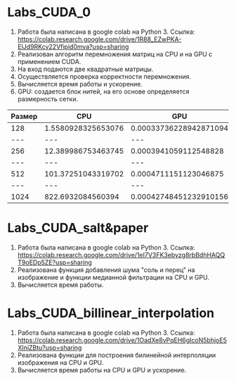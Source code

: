# Labs_CUDA_0
1. Работа была написана в google colab на Python 3. Ссылка: https://colab.research.google.com/drive/1R88_EZwPKA-ElJd9RKcv22Vfipid0mva?usp=sharing
2. Реализован алгоритм перемножения матриц на CPU и на GPU с применением CUDA. 
3. На вход подаются две квадратные матрицы. 
4. Осуществляется проверка корректности перемножения.
5. Вычисляется время работы и ускорение.
6. GPU: создается блок нитей, на его основе определяется размерность сетки.

Размер | CPU | GPU | Ускорение |
--- | --- | --- | --- |
128 | 1.5580928325653076 | 0.00033736228942871094 | 4618.455830388692 |
--- | --- | --- | --- |
256 | 12.389986753463745 | 0.0003941059112548828 | 31438.215970961886 | 
--- | --- | --- | --- |
512 | 101.37251043319702 | 0.0004711151123046875 | 215175.67105263157 |
--- | --- | --- | --- |
1024 | 822.6932084560394 | 0.00042748451232910156 | 1924498.2794199665 |


# Labs_CUDA_salt&paper
1. Работа была написана в google colab на Python 3. Ссылка: https://colab.research.google.com/drive/1eI7V3FK3ebyzg8rbBdhHAQQT9oEDp5ZE?usp=sharing
2. Реализована функция добавления шума "соль и перец" на изображение и функции медианной фильтрации на CPU и GPU.
3. Вычисляется время работы.


# Labs_CUDA_billinear_interpolation
1. Работа была написана в google colab на Python 3. Ссылка: https://colab.research.google.com/drive/1OadXe8vPqEH6gIcoN5bhjoE5XIniZBtu?usp=sharing
2. Реализована функции для построения билинейной  интерполяции изображения на CPU и GPU.
3. Вычисляется время работы на CPU и GPU и ускорение.
